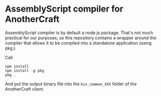 # AssemblyScript compiler for AnotherCraft
AssemblyScript compiler is by default a node.js package. That's not much practical for our purposes, so this repository contains a wrapper around the compiler that allows it to be compiled into a standalone application (using pkg.).

Call
```
npm install
npm install -g pkg
pkg .

```

And put the output binary file into the `bin_common_XXX` folder of the AnotherCraft client.